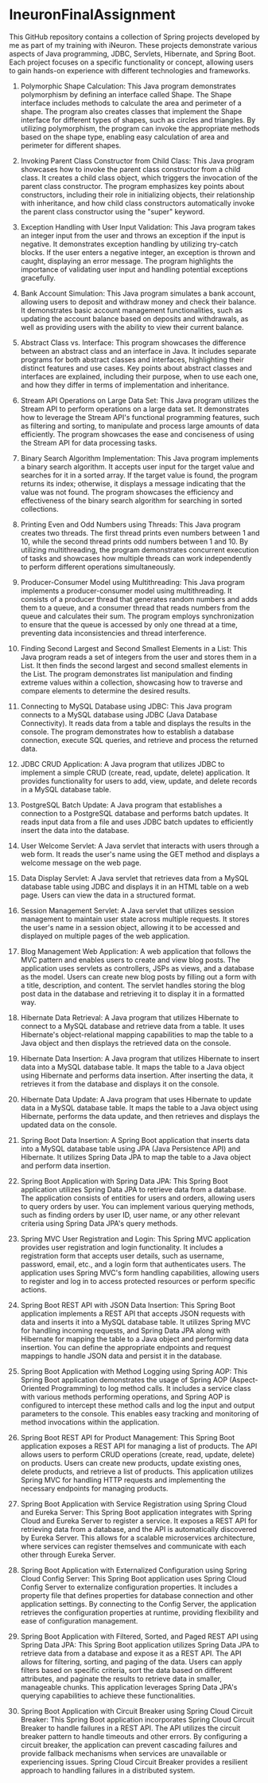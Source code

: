 # IneuronFinalAssignment
This GitHub repository contains a collection of Spring projects developed by me as part of my training with iNeuron. These projects demonstrate various aspects of Java programming, JDBC, Servlets, Hibernate, and Spring Boot. Each project focuses on a specific functionality or concept, allowing users to gain hands-on experience with different technologies and frameworks.

1.	Polymorphic Shape Calculation: This Java program demonstrates polymorphism by defining an interface called Shape. The Shape interface includes methods to calculate the area and perimeter of a shape. The program also creates classes that implement the Shape interface for different types of shapes, such as circles and triangles. By utilizing polymorphism, the program can invoke the appropriate methods based on the shape type, enabling easy calculation of area and perimeter for different shapes.

2.	Invoking Parent Class Constructor from Child Class: This Java program showcases how to invoke the parent class constructor from a child class. It creates a child class object, which triggers the invocation of the parent class constructor. The program emphasizes key points about constructors, including their role in initializing objects, their relationship with inheritance, and how child class constructors automatically invoke the parent class constructor using the "super" keyword.

3.	Exception Handling with User Input Validation: This Java program takes an integer input from the user and throws an exception if the input is negative. It demonstrates exception handling by utilizing try-catch blocks. If the user enters a negative integer, an exception is thrown and caught, displaying an error message. The program highlights the importance of validating user input and handling potential exceptions gracefully.

4.	Bank Account Simulation: This Java program simulates a bank account, allowing users to deposit and withdraw money and check their balance. It demonstrates basic account management functionalities, such as updating the account balance based on deposits and withdrawals, as well as providing users with the ability to view their current balance.

5.	Abstract Class vs. Interface: This program showcases the difference between an abstract class and an interface in Java. It includes separate programs for both abstract classes and interfaces, highlighting their distinct features and use cases. Key points about abstract classes and interfaces are explained, including their purpose, when to use each one, and how they differ in terms of implementation and inheritance.

6.	Stream API Operations on Large Data Set: This Java program utilizes the Stream API to perform operations on a large data set. It demonstrates how to leverage the Stream API's functional programming features, such as filtering and sorting, to manipulate and process large amounts of data efficiently. The program showcases the ease and conciseness of using the Stream API for data processing tasks.

7.	Binary Search Algorithm Implementation: This Java program implements a binary search algorithm. It accepts user input for the target value and searches for it in a sorted array. If the target value is found, the program returns its index; otherwise, it displays a message indicating that the value was not found. The program showcases the efficiency and effectiveness of the binary search algorithm for searching in sorted collections.

8.	Printing Even and Odd Numbers using Threads: This Java program creates two threads. The first thread prints even numbers between 1 and 10, while the second thread prints odd numbers between 1 and 10. By utilizing multithreading, the program demonstrates concurrent execution of tasks and showcases how multiple threads can work independently to perform different operations simultaneously.

9.	Producer-Consumer Model using Multithreading: This Java program implements a producer-consumer model using multithreading. It consists of a producer thread that generates random numbers and adds them to a queue, and a consumer thread that reads numbers from the queue and calculates their sum. The program employs synchronization to ensure that the queue is accessed by only one thread at a time, preventing data inconsistencies and thread interference.

10.	Finding Second Largest and Second Smallest Elements in a List: This Java program reads a set of integers from the user and stores them in a List. It then finds the second largest and second smallest elements in the List. The program demonstrates list manipulation and finding extreme values within a collection, showcasing how to traverse and compare elements to determine the desired results.
	
11.	Connecting to MySQL Database using JDBC: This Java program connects to a MySQL database using JDBC (Java Database Connectivity). It reads data from a table and displays the results in the console. The program demonstrates how to establish a database connection, execute SQL queries, and retrieve and process the returned data.

12.	JDBC CRUD Application:
A Java program that utilizes JDBC to implement a simple CRUD (create, read, update, delete) application. It provides functionality for users to add, view, update, and delete records in a MySQL database table.

13. PostgreSQL Batch Update:
A Java program that establishes a connection to a PostgreSQL database and performs batch updates. It reads input data from a file and uses JDBC batch updates to efficiently insert the data into the database.

14. User Welcome Servlet:
A Java servlet that interacts with users through a web form. It reads the user's name using the GET method and displays a welcome message on the web page.

15. Data Display Servlet:
A Java servlet that retrieves data from a MySQL database table using JDBC and displays it in an HTML table on a web page. Users can view the data in a structured format.

16. Session Management Servlet:
A Java servlet that utilizes session management to maintain user state across multiple requests. It stores the user's name in a session object, allowing it to be accessed and displayed on multiple pages of the web application.

17. Blog Management Web Application:
A web application that follows the MVC pattern and enables users to create and view blog posts. The application uses servlets as controllers, JSPs as views, and a database as the model. Users can create new blog posts by filling out a form with a title, description, and content. The servlet handles storing the blog post data in the database and retrieving it to display it in a formatted way.

18. Hibernate Data Retrieval:
A Java program that utilizes Hibernate to connect to a MySQL database and retrieve data from a table. It uses Hibernate's object-relational mapping capabilities to map the table to a Java object and then displays the retrieved data on the console.

19. Hibernate Data Insertion:
A Java program that utilizes Hibernate to insert data into a MySQL database table. It maps the table to a Java object using Hibernate and performs data insertion. After inserting the data, it retrieves it from the database and displays it on the console.

20. Hibernate Data Update:
A Java program that uses Hibernate to update data in a MySQL database table. It maps the table to a Java object using Hibernate, performs the data update, and then retrieves and displays the updated data on the console.

21. Spring Boot Data Insertion:
A Spring Boot application that inserts data into a MySQL database table using JPA (Java Persistence API) and Hibernate. It utilizes Spring Data JPA to map the table to a Java object and perform data insertion.

22. Spring Boot Application with Spring Data JPA:
This Spring Boot application utilizes Spring Data JPA to retrieve data from a database. The application consists of entities for users and orders, allowing users to query orders by user. You can implement various querying methods, such as finding orders by user ID, user name, or any other relevant criteria using Spring Data JPA's query methods.

23. Spring MVC User Registration and Login:
This Spring MVC application provides user registration and login functionality. It includes a registration form that accepts user details, such as username, password, email, etc., and a login form that authenticates users. The application uses Spring MVC's form handling capabilities, allowing users to register and log in to access protected resources or perform specific actions.

24. Spring Boot REST API with JSON Data Insertion:
This Spring Boot application implements a REST API that accepts JSON requests with data and inserts it into a MySQL database table. It utilizes Spring MVC for handling incoming requests, and Spring Data JPA along with Hibernate for mapping the table to a Java object and performing data insertion. You can define the appropriate endpoints and request mappings to handle JSON data and persist it in the database.

25. Spring Boot Application with Method Logging using Spring AOP:
This Spring Boot application demonstrates the usage of Spring AOP (Aspect-Oriented Programming) to log method calls. It includes a service class with various methods performing operations, and Spring AOP is configured to intercept these method calls and log the input and output parameters to the console. This enables easy tracking and monitoring of method invocations within the application.

26. Spring Boot REST API for Product Management:
This Spring Boot application exposes a REST API for managing a list of products. The API allows users to perform CRUD operations (create, read, update, delete) on products. Users can create new products, update existing ones, delete products, and retrieve a list of products. This application utilizes Spring MVC for handling HTTP requests and implementing the necessary endpoints for managing products.

27. Spring Boot Application with Service Registration using Spring Cloud and Eureka Server:
This Spring Boot application integrates with Spring Cloud and Eureka Server to register a service. It exposes a REST API for retrieving data from a database, and the API is automatically discovered by Eureka Server. This allows for a scalable microservices architecture, where services can register themselves and communicate with each other through Eureka Server.

28. Spring Boot Application with Externalized Configuration using Spring Cloud Config Server:
This Spring Boot application uses Spring Cloud Config Server to externalize configuration properties. It includes a property file that defines properties for database connection and other application settings. By connecting to the Config Server, the application retrieves the configuration properties at runtime, providing flexibility and ease of configuration management.

29. Spring Boot Application with Filtered, Sorted, and Paged REST API using Spring Data JPA:
This Spring Boot application utilizes Spring Data JPA to retrieve data from a database and expose it as a REST API. The API allows for filtering, sorting, and paging of the data. Users can apply filters based on specific criteria, sort the data based on different attributes, and paginate the results to retrieve data in smaller, manageable chunks. This application leverages Spring Data JPA's querying capabilities to achieve these functionalities.

30. Spring Boot Application with Circuit Breaker using Spring Cloud Circuit Breaker:
This Spring Boot application incorporates Spring Cloud Circuit Breaker to handle failures in a REST API. The API utilizes the circuit breaker pattern to handle timeouts and other errors. By configuring a circuit breaker, the application can prevent cascading failures and provide fallback mechanisms when services are unavailable or experiencing issues. Spring Cloud Circuit Breaker provides a resilient approach to handling failures in a distributed system.








